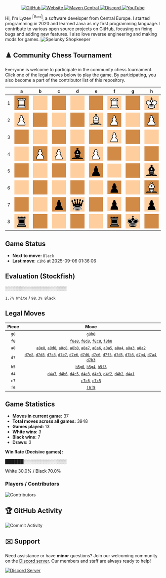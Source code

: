 <div align="center">
    <a href="https://github.com/Lyzev">
        <img src="https://wsrv.nl/?url=https://cdn.jsdelivr.net/npm/@intergrav/devins-badges@3.2.0/assets/cozy-minimal/available/github_vector.svg&w=64&h=64" alt="GitHub">
    </a>
    <a href="https://lyzev.dev">
        <img src="https://wsrv.nl/?url=https://cdn.jsdelivr.net/npm/@intergrav/devins-badges@3.2.0/assets/cozy-minimal/documentation/website_vector.svg&w=64&h=64" alt="Website">
    </a>
    <a href="https://central.sonatype.com/namespace/dev.lyzev.api">
        <img src="https://wsrv.nl/?url=https://cdn.jsdelivr.net/npm/@intergrav/devins-badges@3.2.0/assets/cozy-minimal/available/maven-central_vector.svg&w=64&h=64" alt="Maven Central">
    </a>
    <a href="https://lyzev.dev/discord">
        <img src="https://wsrv.nl/?url=https://cdn.jsdelivr.net/npm/@intergrav/devins-badges@3/assets/cozy-minimal/social/discord-plural_vector.svg&w=64&h=64" alt="Discord">
    </a>
    <a href="https://www.youtube.com/@lyzev">
        <img src="https://wsrv.nl/?url=https://cdn.jsdelivr.net/npm/@intergrav/devins-badges@3.2.0/assets/cozy-minimal/social/youtube-singular_vector.svg&w=64&h=64" alt="YouTube">
    </a>
</div>

[//]: # (23, 08 Mon 2021, 20:00:00)

Hi, I'm Lyzev <sup>⎡Бен⎤</sup>, a software developer from Central Europe. I started programming in 2020 and learned Java as my first programming language. I contribute to various open source projects on GitHub, focusing on fixing bugs and adding new features. I also love reverse engineering and making mods for games. ![Spelunky Shopkeeper](https://static.wikia.nocookie.net/spelunky/images/c/cd/Shopkeeper_HD.png/revision/latest/scale-to-height-down/18)

## :chess_pawn: Community Chess Tournament

Everyone is welcome to participate in the community chess tournament.
Click one of the legal moves below to play the game. By participating, you also become a part of the contributor list of this repository.

|   | a | b | c | d | e | f | g | h |
|---|---|---|---|---|---|---|---|---|
| 1 | [![R](chess/assets/img/dark/white/tower.svg)](https://github.com/Lyzev/Lyzev/issues/new?title=chess%7Cd4a1&body=Click+%27Create%27+to+submit+this+move.) | ![Square](chess/assets/img/light/square.svg) | ![Square](chess/assets/img/dark/square.svg) | ![Square](chess/assets/img/light/square.svg) | ![Square](chess/assets/img/dark/square.svg) | ![R](chess/assets/img/light/white/tower.svg) | ![Square](chess/assets/img/dark/square.svg) | ![K](chess/assets/img/light/white/king.svg) |
| 2 | [![P](chess/assets/img/light/white/pawn.svg)](https://github.com/Lyzev/Lyzev/issues/new?title=chess%7Ca8a2&body=Click+%27Create%27+to+submit+this+move.) | [![Square](chess/assets/img/dark/square.svg)](https://github.com/Lyzev/Lyzev/issues/new?title=chess%7Cd4b2&body=Click+%27Create%27+to+submit+this+move.) | ![Square](chess/assets/img/light/square.svg) | ![Square](chess/assets/img/dark/square.svg) | ![B](chess/assets/img/light/white/bishop.svg) | [![P](chess/assets/img/dark/white/pawn.svg)](https://github.com/Lyzev/Lyzev/issues/new?title=chess%7Cd4f2&body=Click+%27Create%27+to+submit+this+move.) | ![Square](chess/assets/img/light/square.svg) | ![P](chess/assets/img/dark/white/pawn.svg) |
| 3 | [![Square](chess/assets/img/dark/square.svg)](https://github.com/Lyzev/Lyzev/issues/new?title=chess%7Ca8a3&body=Click+%27Create%27+to+submit+this+move.) | ![Square](chess/assets/img/light/square.svg) | [![Square](chess/assets/img/dark/square.svg)](https://github.com/Lyzev/Lyzev/issues/new?title=chess%7Cd4c3&body=Click+%27Create%27+to+submit+this+move.) | ![Square](chess/assets/img/light/square.svg) | [![Square](chess/assets/img/dark/square.svg)](https://github.com/Lyzev/Lyzev/issues/new?title=chess%7Cd4e3&body=Click+%27Create%27+to+submit+this+move.) | [![P](chess/assets/img/light/white/pawn.svg)](https://github.com/Lyzev/Lyzev/issues/new?title=chess%7Ch5f3&body=Click+%27Create%27+to+submit+this+move.) | ![Square](chess/assets/img/dark/square.svg) | [![Square](chess/assets/img/light/square.svg)](https://github.com/Lyzev/Lyzev/issues/new?title=chess%7Cd7h3&body=Click+%27Create%27+to+submit+this+move.) |
| 4 | ![Square](chess/assets/img/light/square.svg) | ![P](chess/assets/img/dark/white/pawn.svg) | ![P](chess/assets/img/light/white/pawn.svg) | ![b](chess/assets/img/dark/black/bishop.svg) | ![P](chess/assets/img/light/white/pawn.svg) | ![Square](chess/assets/img/dark/square.svg) | ![Square](chess/assets/img/light/square.svg) | ![Square](chess/assets/img/dark/square.svg) |
| 5 | [![Square](chess/assets/img/dark/square.svg)](https://github.com/Lyzev/Lyzev/issues/new?title=chess%7Ca8a5&body=Click+%27Create%27+to+submit+this+move.) | [![Square](chess/assets/img/light/square.svg)](https://github.com/Lyzev/Lyzev/issues/new?title=chess%7Cd7b5&body=Click+%27Create%27+to+submit+this+move.) | ![Square](chess/assets/img/dark/square.svg) | [![Square](chess/assets/img/light/square.svg)](https://github.com/Lyzev/Lyzev/issues/new?title=chess%7Cd7d5&body=Click+%27Create%27+to+submit+this+move.) | ![p](chess/assets/img/dark/black/pawn.svg) | ![Square](chess/assets/img/light/square.svg) | ![Square](chess/assets/img/dark/square.svg) | ![b](chess/assets/img/light/black/bishop.svg) |
| 6 | [![Square](chess/assets/img/light/square.svg)](https://github.com/Lyzev/Lyzev/issues/new?title=chess%7Ca8a6&body=Click+%27Create%27+to+submit+this+move.) | [![Square](chess/assets/img/dark/square.svg)](https://github.com/Lyzev/Lyzev/issues/new?title=chess%7Cd4b6&body=Click+%27Create%27+to+submit+this+move.) | ![Square](chess/assets/img/light/square.svg) | [![Square](chess/assets/img/dark/square.svg)](https://github.com/Lyzev/Lyzev/issues/new?title=chess%7Cd7d6&body=Click+%27Create%27+to+submit+this+move.) | [![Square](chess/assets/img/light/square.svg)](https://github.com/Lyzev/Lyzev/issues/new?title=chess%7Cd7e6&body=Click+%27Create%27+to+submit+this+move.) | ![p](chess/assets/img/dark/black/pawn.svg) | [![Square](chess/assets/img/light/square.svg)](https://github.com/Lyzev/Lyzev/issues/new?title=chess%7Ch5g6&body=Click+%27Create%27+to+submit+this+move.) | ![B](chess/assets/img/dark/white/bishop.svg) |
| 7 | ![Square](chess/assets/img/dark/square.svg) | ![Square](chess/assets/img/light/square.svg) | ![p](chess/assets/img/dark/black/pawn.svg) | ![q](chess/assets/img/light/black/queen.svg) | [![Square](chess/assets/img/dark/square.svg)](https://github.com/Lyzev/Lyzev/issues/new?title=chess%7Cd7e7&body=Click+%27Create%27+to+submit+this+move.) | ![p](chess/assets/img/light/black/pawn.svg) | ![Square](chess/assets/img/dark/square.svg) | ![p](chess/assets/img/light/black/pawn.svg) |
| 8 | ![r](chess/assets/img/light/black/tower.svg) | ![Square](chess/assets/img/dark/square.svg) | ![Square](chess/assets/img/light/square.svg) | ![Square](chess/assets/img/dark/square.svg) | ![Square](chess/assets/img/light/square.svg) | ![r](chess/assets/img/dark/black/tower.svg) | ![k](chess/assets/img/light/black/king.svg) | [![Square](chess/assets/img/dark/square.svg)](https://github.com/Lyzev/Lyzev/issues/new?title=chess%7Cg8h8&body=Click+%27Create%27+to+submit+this+move.) |

## Game Status

- **Next to move:** `Black`
- **Last move:** `c1h6` at 2025-09-06 01:36:06

## Evaluation (Stockfish)

░░░░░░░░░░░░░░░░░░░░

`1.7% White` / `98.3% Black`

## Legal Moves

| **Piece** | **Move** |
|:---------:|:--------:|
| `g8` | [`g8h8`](https://github.com/Lyzev/Lyzev/issues/new?title=chess%7Cg8h8&body=Click+%27Create%27+to+submit+this+move.) |
| `f8` | [`f8e8`](https://github.com/Lyzev/Lyzev/issues/new?title=chess%7Cf8e8&body=Click+%27Create%27+to+submit+this+move.), [`f8d8`](https://github.com/Lyzev/Lyzev/issues/new?title=chess%7Cf8d8&body=Click+%27Create%27+to+submit+this+move.), [`f8c8`](https://github.com/Lyzev/Lyzev/issues/new?title=chess%7Cf8c8&body=Click+%27Create%27+to+submit+this+move.), [`f8b8`](https://github.com/Lyzev/Lyzev/issues/new?title=chess%7Cf8b8&body=Click+%27Create%27+to+submit+this+move.) |
| `a8` | [`a8e8`](https://github.com/Lyzev/Lyzev/issues/new?title=chess%7Ca8e8&body=Click+%27Create%27+to+submit+this+move.), [`a8d8`](https://github.com/Lyzev/Lyzev/issues/new?title=chess%7Ca8d8&body=Click+%27Create%27+to+submit+this+move.), [`a8c8`](https://github.com/Lyzev/Lyzev/issues/new?title=chess%7Ca8c8&body=Click+%27Create%27+to+submit+this+move.), [`a8b8`](https://github.com/Lyzev/Lyzev/issues/new?title=chess%7Ca8b8&body=Click+%27Create%27+to+submit+this+move.), [`a8a7`](https://github.com/Lyzev/Lyzev/issues/new?title=chess%7Ca8a7&body=Click+%27Create%27+to+submit+this+move.), [`a8a6`](https://github.com/Lyzev/Lyzev/issues/new?title=chess%7Ca8a6&body=Click+%27Create%27+to+submit+this+move.), [`a8a5`](https://github.com/Lyzev/Lyzev/issues/new?title=chess%7Ca8a5&body=Click+%27Create%27+to+submit+this+move.), [`a8a4`](https://github.com/Lyzev/Lyzev/issues/new?title=chess%7Ca8a4&body=Click+%27Create%27+to+submit+this+move.), [`a8a3`](https://github.com/Lyzev/Lyzev/issues/new?title=chess%7Ca8a3&body=Click+%27Create%27+to+submit+this+move.), [`a8a2`](https://github.com/Lyzev/Lyzev/issues/new?title=chess%7Ca8a2&body=Click+%27Create%27+to+submit+this+move.) |
| `d7` | [`d7e8`](https://github.com/Lyzev/Lyzev/issues/new?title=chess%7Cd7e8&body=Click+%27Create%27+to+submit+this+move.), [`d7d8`](https://github.com/Lyzev/Lyzev/issues/new?title=chess%7Cd7d8&body=Click+%27Create%27+to+submit+this+move.), [`d7c8`](https://github.com/Lyzev/Lyzev/issues/new?title=chess%7Cd7c8&body=Click+%27Create%27+to+submit+this+move.), [`d7e7`](https://github.com/Lyzev/Lyzev/issues/new?title=chess%7Cd7e7&body=Click+%27Create%27+to+submit+this+move.), [`d7e6`](https://github.com/Lyzev/Lyzev/issues/new?title=chess%7Cd7e6&body=Click+%27Create%27+to+submit+this+move.), [`d7d6`](https://github.com/Lyzev/Lyzev/issues/new?title=chess%7Cd7d6&body=Click+%27Create%27+to+submit+this+move.), [`d7c6`](https://github.com/Lyzev/Lyzev/issues/new?title=chess%7Cd7c6&body=Click+%27Create%27+to+submit+this+move.), [`d7f5`](https://github.com/Lyzev/Lyzev/issues/new?title=chess%7Cd7f5&body=Click+%27Create%27+to+submit+this+move.), [`d7d5`](https://github.com/Lyzev/Lyzev/issues/new?title=chess%7Cd7d5&body=Click+%27Create%27+to+submit+this+move.), [`d7b5`](https://github.com/Lyzev/Lyzev/issues/new?title=chess%7Cd7b5&body=Click+%27Create%27+to+submit+this+move.), [`d7g4`](https://github.com/Lyzev/Lyzev/issues/new?title=chess%7Cd7g4&body=Click+%27Create%27+to+submit+this+move.), [`d7a4`](https://github.com/Lyzev/Lyzev/issues/new?title=chess%7Cd7a4&body=Click+%27Create%27+to+submit+this+move.), [`d7h3`](https://github.com/Lyzev/Lyzev/issues/new?title=chess%7Cd7h3&body=Click+%27Create%27+to+submit+this+move.) |
| `h5` | [`h5g6`](https://github.com/Lyzev/Lyzev/issues/new?title=chess%7Ch5g6&body=Click+%27Create%27+to+submit+this+move.), [`h5g4`](https://github.com/Lyzev/Lyzev/issues/new?title=chess%7Ch5g4&body=Click+%27Create%27+to+submit+this+move.), [`h5f3`](https://github.com/Lyzev/Lyzev/issues/new?title=chess%7Ch5f3&body=Click+%27Create%27+to+submit+this+move.) |
| `d4` | [`d4a7`](https://github.com/Lyzev/Lyzev/issues/new?title=chess%7Cd4a7&body=Click+%27Create%27+to+submit+this+move.), [`d4b6`](https://github.com/Lyzev/Lyzev/issues/new?title=chess%7Cd4b6&body=Click+%27Create%27+to+submit+this+move.), [`d4c5`](https://github.com/Lyzev/Lyzev/issues/new?title=chess%7Cd4c5&body=Click+%27Create%27+to+submit+this+move.), [`d4e3`](https://github.com/Lyzev/Lyzev/issues/new?title=chess%7Cd4e3&body=Click+%27Create%27+to+submit+this+move.), [`d4c3`](https://github.com/Lyzev/Lyzev/issues/new?title=chess%7Cd4c3&body=Click+%27Create%27+to+submit+this+move.), [`d4f2`](https://github.com/Lyzev/Lyzev/issues/new?title=chess%7Cd4f2&body=Click+%27Create%27+to+submit+this+move.), [`d4b2`](https://github.com/Lyzev/Lyzev/issues/new?title=chess%7Cd4b2&body=Click+%27Create%27+to+submit+this+move.), [`d4a1`](https://github.com/Lyzev/Lyzev/issues/new?title=chess%7Cd4a1&body=Click+%27Create%27+to+submit+this+move.) |
| `c7` | [`c7c6`](https://github.com/Lyzev/Lyzev/issues/new?title=chess%7Cc7c6&body=Click+%27Create%27+to+submit+this+move.), [`c7c5`](https://github.com/Lyzev/Lyzev/issues/new?title=chess%7Cc7c5&body=Click+%27Create%27+to+submit+this+move.) |
| `f6` | [`f6f5`](https://github.com/Lyzev/Lyzev/issues/new?title=chess%7Cf6f5&body=Click+%27Create%27+to+submit+this+move.) |

## Game Statistics

- **Moves in current game:** 37
- **Total moves across all games:** 3948
- **Games played:** 13
- **White wins:** 3
- **Black wins:** 7
- **Draws:** 3

**Win Rate (Decisive games):**

██████░░░░░░░░░░░░░░

White 30.0% / Black 70.0%


### Players / Contributors
![Contributors](https://readme-contribs.as93.net/contributors/Lyzev/Lyzev)

## :trophy: GitHub Activity

![Commit Activity](https://lyzev.dev/assets/img/Lyzev.svg)

## :envelope: Support

Need assistance or have **minor** questions? Join our welcoming community on
the [Discord server](https://lyzev.dev/discord). Our members and staff are always ready to help!

[![Discord Server](https://cdn.jsdelivr.net/npm/@intergrav/devins-badges@3/assets/cozy/social/discord-plural_vector.svg)](https://lyzev.dev/discord)
